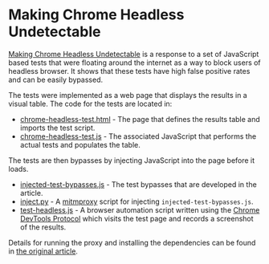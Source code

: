# Making Chrome Headless Undetectable

[Making Chrome Headless Undetectable](https://intoli.com/blog/making-chrome-headless-undetectable/) is a response to a set of JavaScript based tests that were floating around the internet as a way to block users of headless browser.
It shows that these tests have high false positive rates and can be easily bypassed.

The tests were implemented as a web page that displays the results in a visual table.
The code for the tests are located in:

- [chrome-headless-test.html](chrome-headless-test.html) - The page that defines the results table and imports the test script.
- [chrome-headless-test.js](chrome-headless-test.js) - The associated JavaScript that performs the actual tests and populates the table.

The tests are then bypasses by injecting JavaScript into the page before it loads.

- [injected-test-bypasses.js](injected-test-bypasses.js) - The test bypasses that are developed in the article.
- [inject.py](inject.py) - A [mitmproxy](https://mitmproxy.org/) script for injecting `injected-test-bypasses.js`.
- [test-headless.js](test-headless.js) - A browser automation script written using the [Chrome DevTools Protocol](https://chromedevtools.github.io/devtools-protocol/) which visits the test page and records a screenshot of the results.

Details for running the proxy and installing the dependencies can be found in [the original article](https://intoli.com/blog/making-chrome-headless-undetectable/).
